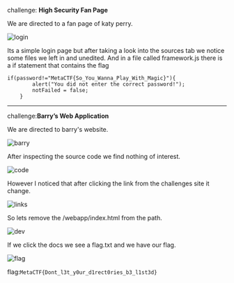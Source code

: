 challenge: __High Security Fan Page__

We are directed to a fan page of katy perry.

![login](https://i.imgur.com/WduFjkT.png)

Its a simple login page but after taking a look into the sources tab
we notice some files we left in and unedited. And in a file called framework.js
there is a if statement that contains the flag

```
if(password!="MetaCTF{So_You_Wanna_Play_With_Magic}"){
        alert("You did not enter the correct password!");
        notFailed = false;
    }
```

---------------------------------------------------

challenge:__Barry’s Web Application__

We are directed to barry's website. 

![barry](https://i.imgur.com/tcxPUOq.png)

After inspecting the source code we find nothing of interest.

![code](https://i.imgur.com/ll1pKZQ.png)

However I noticed that after clicking the link from the challenges site
it change.

![links](https://i.imgur.com/58VvhSL.png)


So lets remove the /webapp/index.html from the path.

![dev](https://i.imgur.com/hNLyXXp.png)

If we click the docs we see a flag.txt and we have our flag.

![flag](https://i.imgur.com/dPrpgTi.png)

flag:`MetaCTF{Dont_l3t_y0ur_d1rect0ries_b3_l1st3d}`
